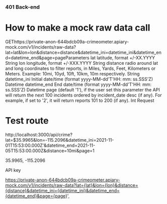 ### 401 Back-end


# How to make a mock raw data call
GEThttps://private-anon-644bdcb09a-crimeometer.apiary-mock.com/v1/incidents/raw-data?lat=lat&lon=lon&distance=distance&datetime_ini=datetime_ini&datetime_end=datetime_end&page=pageParameters
lat
latitude, format +/-XX.YYYY
String
lon
longitude, format +/-XXX.YYYY
String
distance
radio around lat and long coordinates to filter reports, in Miles, Yards, Feet, Kilometers or Meters. Example: 10mi, 10yd, 10ft, 10km, 10m respectively.
String
datetime_ini
Initial date/time (format yyyy-MM-dd'T'HH: mm: ss.SSS'Z)
Datetime
datetime_end
End date/time (format yyyy-MM-dd'T'HH: mm: ss.SSS'Z)
Datetime
page
(default '1'), if the user set this parameter the API will return the next 100 incidents ordered by incident_date desc (if any). For example, if set to '2', it will return reports 101 to 200 (if any).
Int
Request

# Test route

http://localhost:3000/api/crime?lat=$35.9965&lon=-115.2096&datetime_ini=2021-11-01T15:53:00.000Z'&datetime_end=2021-11-05T15:53:00.000Z&distance=10mi&page=1

35.9965, -115.2096

API key

https://private-anon-644bdcb09a-crimeometer.apiary-mock.com/v1/incidents/raw-data?lat={lat}&lon={lon}&distance={distance}&datetime_ini={datetime_ini}&datetime_end={datetime_end}&page={page}',